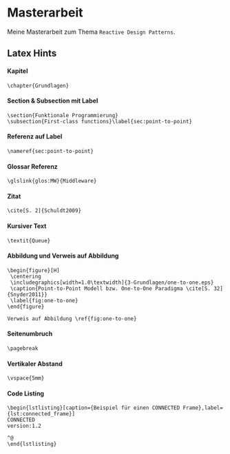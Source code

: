 # Masterarbeit

Meine Masterarbeit zum Thema `Reactive Design Patterns`.

## Latex Hints

#### Kapitel

    \chapter{Grundlagen}

#### Section & Subsection mit Label

    \section{Funktionale Programmierung}
    \subsection{First-class functions}\label{sec:point-to-point}

#### Referenz auf Label

    \nameref{sec:point-to-point}

#### Glossar Referenz

    \glslink{glos:MW}{Middleware}

#### Zitat

    \cite[S. 2]{Schuldt2009}

#### Kursiver Text

    \textit{Queue}

#### Abbildung und Verweis auf Abbildung

```
\begin{figure}[H]
 \centering
 \includegraphics[width=1.0\textwidth]{3-Grundlagen/one-to-one.eps}
 \caption{Point-to-Point Modell bzw. One-to-One Paradigma \cite[S. 32]{Snyder2011}}
 \label{fig:one-to-one}
\end{figure}

Verweis auf Abbildung \ref{fig:one-to-one}
```

#### Seitenumbruch

    \pagebreak

#### Vertikaler Abstand

    \vspace{5mm}

#### Code Listing

    \begin{lstlisting}[caption={Beispiel für einen CONNECTED Frame},label={lst:connected_frame}]
    CONNECTED
    version:1.2

    ^@
    \end{lstlisting}
